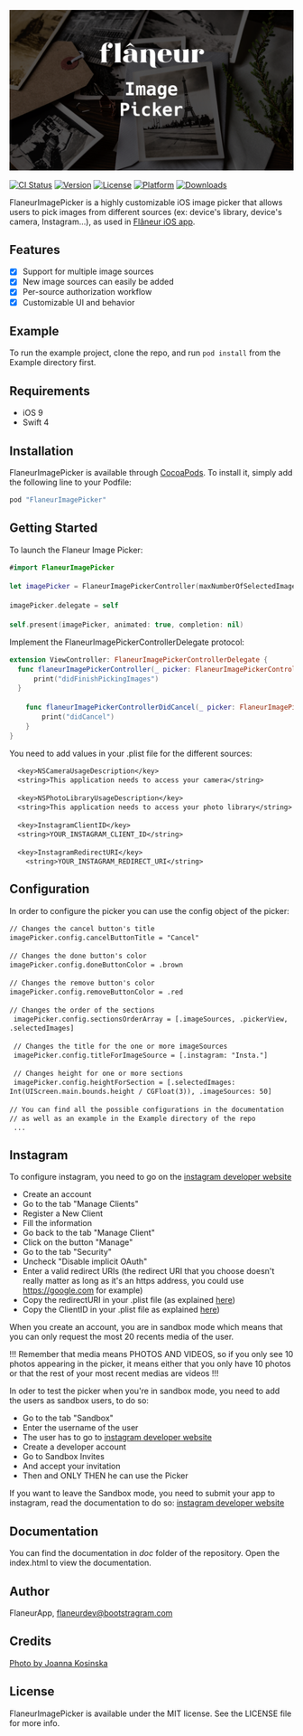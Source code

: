 ![FlaneurImagePicker logo](https://raw.githubusercontent.com/FlaneurApp/FlaneurImagePicker/master/Image.png)

[![CI Status](http://img.shields.io/travis/FlaneurApp/FlaneurImagePicker.svg?style=flat)](https://travis-ci.org/FlaneurApp/FlaneurImagePicker)
[![Version](https://img.shields.io/cocoapods/v/FlaneurImagePicker.svg?style=flat)](http://cocoapods.org/pods/FlaneurImagePicker)
[![License](https://img.shields.io/cocoapods/l/FlaneurImagePicker.svg?style=flat)](http://cocoapods.org/pods/FlaneurImagePicker)
[![Platform](https://img.shields.io/cocoapods/p/FlaneurImagePicker.svg?style=flat)](http://cocoapods.org/pods/FlaneurImagePicker)
[![Downloads](https://img.shields.io/cocoapods/at/FlaneurImagePicker.svg?style=flat)](http://cocoapods.org/pods/FlaneurImagePicker)

FlaneurImagePicker is a highly customizable iOS image picker that allows users to pick images from different sources (ex: device's library, device's camera, Instagram...), as used in [Flâneur iOS app][flaneur-app-store].

## Features

* [x] Support for multiple image sources
* [x] New image sources can easily be added
* [x] Per-source authorization workflow
* [x] Customizable UI and behavior

## Example

To run the example project, clone the repo, and run `pod install` from the Example directory first.

## Requirements

* iOS 9
* Swift 4

## Installation

FlaneurImagePicker is available through [CocoaPods](http://cocoapods.org). To install
it, simply add the following line to your Podfile:

```ruby
pod "FlaneurImagePicker"
```

## Getting Started

To launch the Flaneur Image Picker:

```swift
#import FlaneurImagePicker

let imagePicker = FlaneurImagePickerController(maxNumberOfSelectedImages: 10, userInfo: nil, sourcesDelegate: [], selectedImages: [])

imagePicker.delegate = self

self.present(imagePicker, animated: true, completion: nil)
```

Implement the FlaneurImagePickerControllerDelegate protocol:

```swift
extension ViewController: FlaneurImagePickerControllerDelegate {
  func flaneurImagePickerController(_ picker: FlaneurImagePickerController, didFinishPickingImages images: [FlaneurImageDescription], userInfo: Any?) {
      print("didFinishPickingImages")
  }

    func flaneurImagePickerControllerDidCancel(_ picker: FlaneurImagePickerController) {
        print("didCancel")
    }
}
```

<a name="plist_section"></a>
You need to add values in your .plist file for the different sources:

```
  <key>NSCameraUsageDescription</key>
  <string>This application needs to access your camera</string>

  <key>NSPhotoLibraryUsageDescription</key>
  <string>This application needs to access your photo library</string>

  <key>InstagramClientID</key>
  <string>YOUR_INSTAGRAM_CLIENT_ID</string>

  <key>InstagramRedirectURI</key>
	<string>YOUR_INSTAGRAM_REDIRECT_URI</string>
```

## Configuration

In order to configure the picker you can use the config object of the picker:

```
// Changes the cancel button's title
imagePicker.config.cancelButtonTitle = "Cancel"

// Changes the done button's color
imagePicker.config.doneButtonColor = .brown

// Changes the remove button's color
imagePicker.config.removeButtonColor = .red

// Changes the order of the sections
 imagePicker.config.sectionsOrderArray = [.imageSources, .pickerView, .selectedImages]

 // Changes the title for the one or more imageSources
 imagePicker.config.titleForImageSource = [.instagram: "Insta."]

 // Changes height for one or more sections
 imagePicker.config.heightForSection = [.selectedImages: Int(UIScreen.main.bounds.height / CGFloat(3)), .imageSources: 50]

// You can find all the possible configurations in the documentation
// as well as an example in the Example directory of the repo
 ...
```
## Instagram

To configure instagram, you need to go on the [instagram developer website](https://www.instagram.com/developer/)

- Create an account
- Go to the tab "Manage Clients"
- Register a New Client
- Fill the information
- Go back to the tab "Manage Client"
- Click on the button "Manage"
- Go to the tab "Security"
- Uncheck "Disable implicit OAuth"
- Enter a valid redirect URIs (the redirect URI that you choose doesn't really matter as long as it's an https address, you could use https://google.com for example)
- Copy the redirectURI in your .plist file (as explained [here](#plist_section))
- Copy the ClientID in your .plist file as explained [here](#plist_section))

When you create an account, you are in sandbox mode which means that you can only request the most 20 recents media of the user.

!!! Remember that media means PHOTOS AND VIDEOS, so if you only see 10 photos appearing in the picker, it means either that you only have 10 photos or that the rest of your most recent medias are videos !!!

In oder to test the picker when you're in sandbox mode, you need to add the users as sandbox users, to do so:

- Go to the tab "Sandbox"
- Enter the username of the user
- The user has to go to [instagram developer website](https://www.instagram.com/developer/)
- Create a developer account
- Go to Sandbox Invites
- And accept your invitation
- Then and ONLY THEN he can use the Picker

If you want to leave the Sandbox mode, you need to submit your app to instagram, read the documentation to do so: [instagram developer website](https://www.instagram.com/developer/)

## Documentation

You can find the documentation in *doc* folder of the repository.
Open the index.html to view the documentation.

## Author

FlaneurApp, flaneurdev@bootstragram.com

## Credits

[Photo by Joanna Kosinska](https://unsplash.com/photos/spAkZnUleVw)

## License

FlaneurImagePicker is available under the MIT license. See the LICENSE file for more info.

[flaneur-app-store]: https://itunes.apple.com/app/apple-store/id1076641994?pt=118094338&ct=FlaneurImagePickerGithub&mt=8
